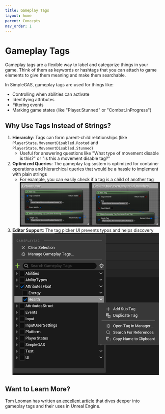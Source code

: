 ```yaml
---
title: Gameplay Tags
layout: home
parent: Concepts
nav_order: 1
---
```


# Gameplay Tags

Gameplay tags are a flexible way to label and categorize things in your game. Think of them as keywords or hashtags that you can attach to game elements to give them meaning and make them searchable.

In SimpleGAS, gameplay tags are used for things like:
- Controlling when abilities can activate
- Identifying attributes
- Filtering events
- Marking game states (like "Player.Stunned" or "Combat.InProgress")


## Why Use Tags Instead of Strings?

1. **Hierarchy**: Tags can form parent-child relationships (like `PlayerState.MovementDisabled.Rooted` and `PlayerState.MovementDisabled.Stunned`)
    - Useful for answering questions like "What type of movement disable is this?" or "Is this a movement disable tag?"
2. **Optimized Queries**: The gameplay tag system is optimized for container operations and hierarchical queries that would be a hassle to implement with plain strings
    - For example, you can easily check if a tag is a child of another tag
        ![a screenshot of FGameplayTag comparison in blueprints](gameplay_tags_1.png)
3. **Editor Support**: The tag picker UI prevents typos and helps discovery
    ![Gameplay tags in the editor](gameplay_tags_2.png)

## Want to Learn More?

Tom Looman has written [an excellent article](https://www.tomlooman.com/unreal-engine-gameplaytags-data-driven-design) that dives deeper into gameplay tags and their uses in Unreal Engine.